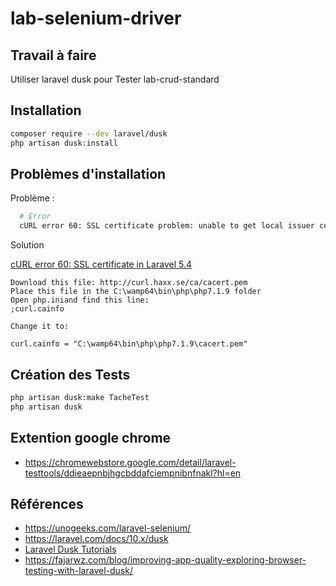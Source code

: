 # lab-selenium-driver

## Travail à faire

Utiliser laravel dusk pour Tester lab-crud-standard

## Installation 

```bash
composer require --dev laravel/dusk
php artisan dusk:install
```



## Problèmes d'installation
Problème : 

```bash
  # Error
  cURL error 60: SSL certificate problem: unable to get local issuer certificate (see https://curl.haxx.se/libcurl/c/libcurl-errors.html) for https://googlechromelabs.github.io/chrome-for-testing/last-known-good-versions-with-downloads.json
```

Solution 

[cURL error 60: SSL certificate in Laravel 5.4](https://stackoverflow.com/questions/42094842/curl-error-60-ssl-certificate-in-laravel-5-4)

```
Download this file: http://curl.haxx.se/ca/cacert.pem
Place this file in the C:\wamp64\bin\php\php7.1.9 folder
Open php.iniand find this line:
;curl.cainfo

Change it to:

curl.cainfo = "C:\wamp64\bin\php\php7.1.9\cacert.pem"
```

## Création des Tests

```bash
php artisan dusk:make TacheTest
php artisan dusk
```
## Extention google chrome

- https://chromewebstore.google.com/detail/laravel-testtools/ddieaepnbjhgcbddafciempnibnfnakl?hl=en

## Références
- https://unogeeks.com/laravel-selenium/
- https://laravel.com/docs/10.x/dusk
- [Laravel Dusk Tutorials](https://www.youtube.com/playlist?list=PLe30vg_FG4OTxWw8xdgpI6xEvlEdUSw7u)
- https://fajarwz.com/blog/improving-app-quality-exploring-browser-testing-with-laravel-dusk/